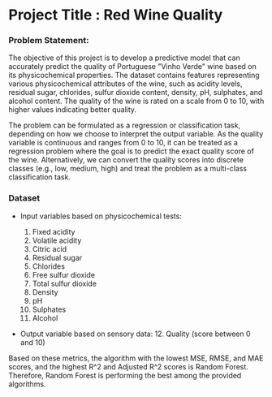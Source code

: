 # Project Title : Red Wine Quality

### Problem Statement:

The objective of this project is to develop a predictive model that can accurately predict the quality of Portuguese "Vinho Verde" wine based on its physicochemical properties. The dataset contains features representing various physicochemical attributes of the wine, such as acidity levels, residual sugar, chlorides, sulfur dioxide content, density, pH, sulphates, and alcohol content. The quality of the wine is rated on a scale from 0 to 10, with higher values indicating better quality.

The problem can be formulated as a regression or classification task, depending on how we choose to interpret the output variable. As the quality variable is continuous and ranges from 0 to 10, it can be treated as a regression problem where the goal is to predict the exact quality score of the wine. Alternatively, we can convert the quality scores into discrete classes (e.g., low, medium, high) and treat the problem as a multi-class classification task.

### Dataset 

- Input variables based on physicochemical tests:
  1. Fixed acidity
  2. Volatile acidity
  3. Citric acid
  4. Residual sugar
  5. Chlorides
  6. Free sulfur dioxide
  7. Total sulfur dioxide
  8. Density
  9. pH
  10. Sulphates
  11. Alcohol

- Output variable based on sensory data:
  12. Quality (score between 0 and 10)

Based on these metrics, the algorithm with the lowest MSE, RMSE, and MAE scores, and the highest R^2 and Adjusted R^2 scores is Random Forest. Therefore, Random Forest is performing the best among the provided algorithms.
